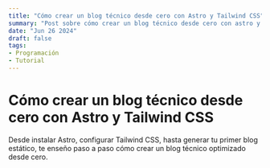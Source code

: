 ```yaml
---
title: "Cómo crear un blog técnico desde cero con Astro y Tailwind CSS"
summary: "Post sobre cómo crear un blog técnico desde cero con astro y tailwind css"
date: "Jun 26 2024"
draft: false
tags:
- Programación
- Tutorial
---
```


# Cómo crear un blog técnico desde cero con Astro y Tailwind CSS

Desde instalar Astro, configurar Tailwind CSS, hasta generar tu primer blog estático, te enseño paso a paso cómo crear un blog técnico optimizado desde cero.
